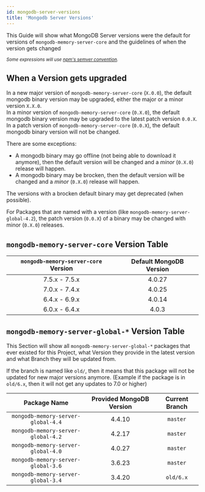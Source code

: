 ```yaml
---
id: mongodb-server-versions
title: 'Mongodb Server Versions'
---
```



This Guide will show what MongoDB Server versions were the default for versions of `mongodb-memory-server-core` and the guidelines of when the version gets changed

*<sub>Some expressions will use [npm's semver convention](https://www.npmjs.com/package/semver).</sub>*

## When a Version gets upgraded

In a new major version of `mongodb-memory-server-core` (`X.0.0`), the default mongodb binary version may be upgraded, either the major or a minor version `X.X.0`.  
In a minor version of `mongodb-memory-server-core` (`0.X.0`), the default mongodb binary version may be upgraded to the latest patch version `0.0.X`.  
In a patch version of `mongodb-memory-server-core` (`0.0.X`), the default mongodb binary version will not be changed.

There are some exceptions:

- A mongodb binary may go offline (not being able to download it anymore), then the default version will be changed and a *minor* (`0.X.0`) release will happen.
- A mongodb binary may be brocken, then the default version will be changed and a *minor* (`0.X.0`) release will happen.

The versions with a brocken default binary may get deprecated (when possible).

For Packages that are named with a version (like `mongodb-memory-server-global-4.2`), the patch version (`0.0.X`) of a binary may be changed with minor (`0.X.0`) releases.

## `mongodb-memory-server-core` Version Table

| `mongodb-memory-server-core` Version | Default MongoDB Version |
| :----------------------------------: | :---------------------: |
| 7.5.x - 7.5.x                        | 4.0.27                  |
| 7.0.x - 7.4.x                        | 4.0.25                  |
| 6.4.x - 6.9.x                        | 4.0.14                  |
| 6.0.x - 6.4.x                        | 4.0.3                   |

## `mongodb-memory-server-global-*` Version Table

This Section will show all `mongodb-memory-server-global-*` packages that ever existed for this Project, what Version they provide in the latest version and what Branch they will be updated from.

If the branch is named like `old/`, then it means that this package will not be updated for new major versions anymore. (Example if the package is in `old/6.x`, then it will not get any updates to 7.0 or higher)

| Package Name                        | Provided MongoDB Version | Current Branch |
| :---------------------------------: | :----------------------: | :------------: |
| `mongodb-memory-server-global-4.4`  | 4.4.10                   | `master`       |
| `mongodb-memory-server-global-4.2`  | 4.2.17                   | `master`       |
| `mongodb-memory-server-global-4.0`  | 4.0.27                   | `master`       |
| `mongodb-memory-server-global-3.6`  | 3.6.23                   | `master`       |
| `mongodb-memory-server-global-3.4`  | 3.4.20                   | `old/6.x`      |
